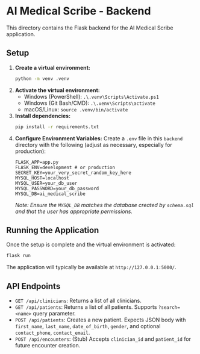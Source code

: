# AI Medical Scribe - Backend

This directory contains the Flask backend for the AI Medical Scribe application.

## Setup

1.  **Create a virtual environment:**
    ```bash
    python -m venv .venv
    ```
2.  **Activate the virtual environment:**
    *   Windows (PowerShell): `.\.venv\Scripts\Activate.ps1`
    *   Windows (Git Bash/CMD): `.\.venv\Scripts\activate`
    *   macOS/Linux: `source .venv/bin/activate`
3.  **Install dependencies:**
    ```bash
    pip install -r requirements.txt
    ```
4.  **Configure Environment Variables:**
    Create a `.env` file in this `backend` directory with the following (adjust as necessary, especially for production):
    ```
    FLASK_APP=app.py
    FLASK_ENV=development # or production
    SECRET_KEY=your_very_secret_random_key_here 
    MYSQL_HOST=localhost
    MYSQL_USER=your_db_user
    MYSQL_PASSWORD=your_db_password
    MYSQL_DB=ai_medical_scribe 
    ```
    *Note: Ensure the `MYSQL_DB` matches the database created by `schema.sql` and that the user has appropriate permissions.*

## Running the Application

Once the setup is complete and the virtual environment is activated:

```bash
flask run
```

The application will typically be available at `http://127.0.0.1:5000/`.

## API Endpoints

-   `GET /api/clinicians`: Returns a list of all clinicians.
-   `GET /api/patients`: Returns a list of all patients. Supports `?search=<name>` query parameter.
-   `POST /api/patients`: Creates a new patient. Expects JSON body with `first_name`, `last_name`, `date_of_birth`, `gender`, and optional `contact_phone`, `contact_email`.
-   `POST /api/encounters`: (Stub) Accepts `clinician_id` and `patient_id` for future encounter creation.
